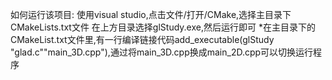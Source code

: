 如何运行该项目:
使用visual studio,点击文件/打开/CMake,选择主目录下CMakeLists.txt文件
在上方目录选择glStudy.exe,然后运行即可
*在主目录下的CMakeList.txt文件里,有一行编译链接代码add_executable(glStudy "glad.c""main_3D.cpp"),通过将main_3D.cpp换成main_2D.cpp可以切换运行程序
